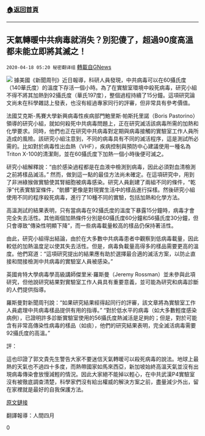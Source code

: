 ###  [:house:返回首頁](https://github.com/ourhimalayas/txt)
---

## 天氣轉暖中共病毒就消失？別犯傻了，超過90度高溫都未能立即將其滅之！
`2020-04-18 05:20 秘密翻译组` [轉載自GNews](https://gnews.org/zh-hant/177189/)

![](https://s3.amazonaws.com/gnews-media-offload/wp-content/uploads/2020/04/18050055/Picture-1-235.png)
據美國《新聞周刊》近日報導，科研人員發現，中共病毒可以在60攝氏度（140華氏度）的溫度下存活一個小時。為了在實驗室環境中殺死病毒，研究小組不得不將其加熱到92攝氏度（華氏197度），整個過程持續了15分鐘。這項研究論文尚未在科學雜誌上發表，也沒有經過專家同行的評審，但非常具有參考價值。

法國艾克斯-馬賽大學新興病毒性疾病部門鮑里斯·帕斯托里諾（Boris Pastorino）領導的研究小組，就如何殺死中共病毒問題上，正在研究滅活該病毒所需的加熱和化學要求。同時，他們也正在研究中共病毒對定期與病毒接觸的實驗室工作人員所造成的風險。該研究小組注意到，不同的病毒具有不同的滅活程序，這是測試所必需的。比如對於病毒性出血熱（VHF），疾病控制與預防中心建議使用一種名為Triton X-100的清潔劑，並在60攝氏度下加熱一個小時後便可滅之。

研究小組解釋說：“由於感染過程都是在血液中檢測到病毒，因此必須對血清檢測之前將樣品滅活。” 然而，做到這一點的最佳方法尚未確定。在這項研究中，用到了非洲綠猴做實驗使其腎細胞被病毒感染。研究人員創建了兩組不同的條件，“乾淨”代表實驗室條件，“骯髒”更像是對現實生活中的樣品進行採樣。然後研究小組使用不同的程序殺死病毒，進行了10種不同的實驗，包括加熱和化學方法。

高溫測試的結果表明，只有當病毒在92攝氏度的溫度下暴露15分鐘時，病毒才會完全失去活性。其他兩個加熱條件分別是60攝氏度60分鐘和56攝氏度30分鐘，但只會導致“傳染性明顯下降”，而一些病毒載量較高的樣品仍保持著活性。

由此，研究小組得出結論，由於在大多數中共病毒患者中觀察到低病毒載量，因此較低的加熱溫度足以使其失去活性。但是，病毒負載量高得多的樣品需要更高的溫度。他們寫道：“這項研究提出的結果應有助於選擇最合適的滅活方案，以防止直接和間接檢測中共病毒的實驗室人員被感染。”

英國肯特大學病毒學高級講師傑里米·羅斯曼（Jeremy Rossman）並未參與此項研究，但他說研究結果對實驗室工作人員具有重要意義，並可能為研究和病毒診斷的人們提供指導。

羅斯曼對新聞周刊說：“如果研究結果經得起同行的評審，該文章將為實驗室工作人員處理中共病毒樣品提供有用的指導。” “對於低水平的病毒（如大多數輕度感染病例），已證明許多診斷實驗室使用的56攝氏度熱滅活是足夠的；但是，對於可能含有非常高傳染性病毒的樣品（如痰），他們的研究結果表明，完全滅活病毒需要92攝氏度的高溫。”

評：

這也印證了郭文貴先生警告大家不要迷信天氣轉暖可以殺死病毒的說法。地球上最熱的天氣也不過四十多度，而熱帶國家如馬來西亞，新加坡始終高溫天氣並沒有出現病毒傳染會放慢減輕的情況。因此大家絕不能掉以輕心，在中共武漢P4實驗室沒有被徹底調查清楚，科學家們沒有給出權威的解決方案之前，盡量減少外出，留在家裡就是最好的自我保護方法。

[原文鏈接](https://www.newsweek.com/coronavirus-heat-kill-virus-1498074)

翻譯報導：人間四月

0
